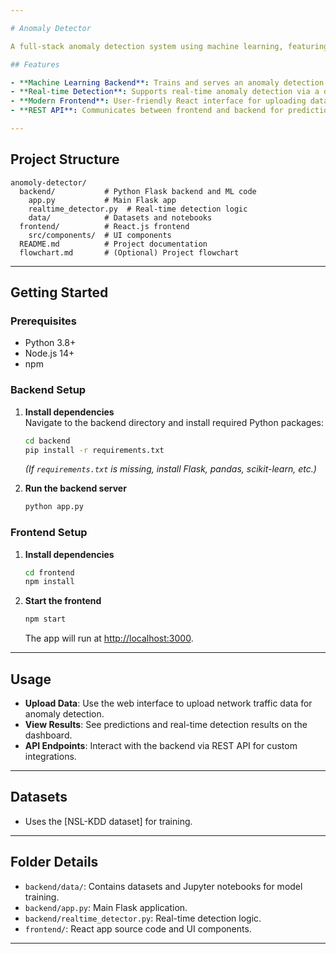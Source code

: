 ```yaml
---

# Anomaly Detector

A full-stack anomaly detection system using machine learning, featuring a Python Flask backend and a React.js frontend. The project is designed to detect anomalies in network traffic data, leveraging the NSL-KDD dataset.

## Features

- **Machine Learning Backend**: Trains and serves an anomaly detection model using the NSL-KDD dataset.
- **Real-time Detection**: Supports real-time anomaly detection via a dedicated endpoint.
- **Modern Frontend**: User-friendly React interface for uploading data, viewing predictions, and monitoring real-time results.
- **REST API**: Communicates between frontend and backend for predictions and data visualization.

---
```


## Project Structure

```
anomoly-detector/
  backend/           # Python Flask backend and ML code
    app.py           # Main Flask app
    realtime_detector.py  # Real-time detection logic
    data/            # Datasets and notebooks
  frontend/          # React.js frontend
    src/components/  # UI components
  README.md          # Project documentation
  flowchart.md       # (Optional) Project flowchart
```

---

## Getting Started

### Prerequisites

- Python 3.8+
- Node.js 14+
- npm

### Backend Setup

1. **Install dependencies**  
   Navigate to the backend directory and install required Python packages:
   ```bash
   cd backend
   pip install -r requirements.txt
   ```
   *(If `requirements.txt` is missing, install Flask, pandas, scikit-learn, etc.)*

2. **Run the backend server**
   ```bash
   python app.py
   ```

### Frontend Setup

1. **Install dependencies**
   ```bash
   cd frontend
   npm install
   ```

2. **Start the frontend**
   ```bash
   npm start
   ```
   The app will run at [http://localhost:3000](http://localhost:3000).

---

## Usage

- **Upload Data**: Use the web interface to upload network traffic data for anomaly detection.
- **View Results**: See predictions and real-time detection results on the dashboard.
- **API Endpoints**: Interact with the backend via REST API for custom integrations.

---

## Datasets

- Uses the [NSL-KDD dataset] for training.

---

## Folder Details

- `backend/data/`: Contains datasets and Jupyter notebooks for model training.
- `backend/app.py`: Main Flask application.
- `backend/realtime_detector.py`: Real-time detection logic.
- `frontend/`: React app source code and UI components.

---
